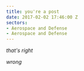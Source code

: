 ```yaml
---
title: you're a post
date: 2017-02-02 17:46:00 Z
sectors:
- Aerospace and Defense
- Aerospace and Defense
---
```


*that's right*

_wrong_

